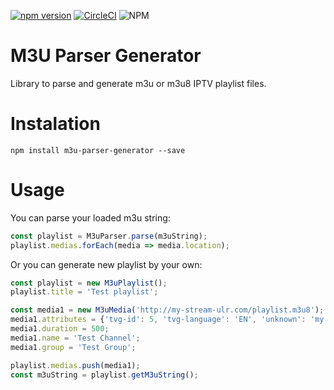 [![npm version](https://badge.fury.io/js/m3u-parser-generator.svg)](https://badge.fury.io/js/m3u-parser-generator)
[![CircleCI](https://circleci.com/gh/Raiper34/m3u-parser-generator.svg?style=shield)](https://circleci.com/gh/Raiper34/m3u-parser-generator)
![NPM](https://img.shields.io/npm/l/m3u-parser-generator)

# M3U Parser Generator
Library to parse and generate m3u or m3u8 IPTV playlist files. 

# Instalation
`npm install m3u-parser-generator --save`

# Usage
You can parse your loaded m3u string:
```javascript
const playlist = M3uParser.parse(m3uString);
playlist.medias.forEach(media => media.location);
```
Or you can generate new playlist by your own:
```javascript
const playlist = new M3uPlaylist();
playlist.title = 'Test playlist';

const media1 = new M3uMedia('http://my-stream-ulr.com/playlist.m3u8');
media1.attributes = {'tvg-id': 5, 'tvg-language': 'EN', 'unknown': 'my custom attribute'};
media1.duration = 500;
media1.name = 'Test Channel';
media1.group = 'Test Group';

playlist.medias.push(media1);
const m3uString = playlist.getM3uString();
```
